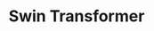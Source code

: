 ---
title: Swin Transformer
layout: post
category: study
tags: [computer vision]
published: false
---